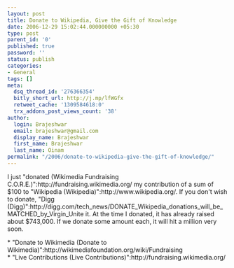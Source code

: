 ```yaml
---
layout: post
title: Donate to Wikipedia, Give the Gift of Knowledge
date: 2006-12-29 15:02:44.000000000 +05:30
type: post
parent_id: '0'
published: true
password: ''
status: publish
categories:
- General
tags: []
meta:
  dsq_thread_id: '276366354'
  bitly_short_url: http://j.mp/lfWGfx
  retweet_cache: '1309584618:0'
  trx_addons_post_views_count: '38'
author:
  login: Brajeshwar
  email: brajeshwar@gmail.com
  display_name: Brajeshwar
  first_name: Brajeshwar
  last_name: Oinam
permalink: "/2006/donate-to-wikipedia-give-the-gift-of-knowledge/"
---
```

<p>I just "donated (Wikimedia Fundraising C.O.R.E.)":http://fundraising.wikimedia.org/ my contribution of a sum of $100 to "Wikipedia (Wikipedia)":http://www.wikipedia.org/. If you don't wish to donate, "Digg (Digg)":http://digg.com/tech_news/DONATE_Wikipedia_donations_will_be_MATCHED_by_Virgin_Unite it. At the time I donated, it has already raised about $743,000. If we donate some amount each, it will hit a million very soon.</p>
<p>* "Donate to Wikimedia (Donate to Wikimedia)":http://wikimediafoundation.org/wiki/Fundraising<br />
* "Live Contributions (Live Contributions)":http://fundraising.wikimedia.org/</p>

